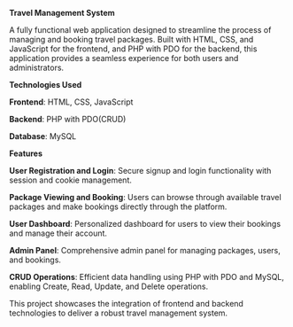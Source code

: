 **Travel Management System**


A fully functional web application designed to streamline the process of managing and booking travel packages. Built with HTML, CSS, and JavaScript for the frontend, and PHP with PDO for the backend, this application provides a seamless experience for both users and administrators.


**Technologies Used**

**Frontend**: HTML, CSS, JavaScript

**Backend**: PHP with PDO(CRUD)

**Database**: MySQL





**Features**

**User Registration and Login**: Secure signup and login functionality with session and cookie management.

**Package Viewing and Booking**: Users can browse through available travel packages and make bookings directly through the platform.

**User Dashboard**: Personalized dashboard for users to view their bookings and manage their account.

**Admin Panel**: Comprehensive admin panel for managing packages, users, and bookings.

**CRUD Operations**: Efficient data handling using PHP with PDO and MySQL, enabling Create, Read, Update, and Delete operations.



This project showcases the integration of frontend and backend technologies to deliver a robust travel management system.
